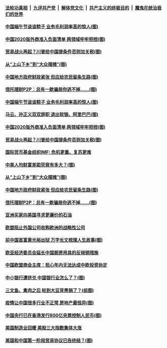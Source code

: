 ####  [法轮功真相](../../../../basic/blob/master/README.md?t=06260802) &nbsp;|&nbsp; [九评共产党](../../../../9ping.md/blob/master/README.md?t=06260802) &nbsp;|&nbsp; [解体党文化](../../../../jtdwh.md/blob/master/README.md?t=06260802)  &nbsp;|&nbsp; [共产主义的终极目的](../../../../gczydzjmd.md/blob/master/README.md?t=06260802) &nbsp;|&nbsp; [魔鬼在统治我们的世界](../../../../mgztzwmdsj.md/blob/master/README.md?t=06260802) 

#### [中国端午节谈谈粽子 业务毛利润率高的惊人(图)](../pages/p5/937695.md?t=06260802) 

#### [中国2020版外商准入负面清单 两领域牢牢把控(图)](../pages/p5/937687.md?t=06260802) 

#### [贸易战火再起？川普给中国提条件否则加关税(图)](../pages/p5/937682.md?t=06260802) 

#### [从“上山下乡”到“大众摆摊”(图)](../pages/p5/937620.md?t=06260802) 

#### [中国地方政府财政紧张 但应给农民留条生路(图)](../pages/p5/937593.md?t=06260802) 

#### [信托理财P2P：总有一款骗局你逃不掉……(图)](../pages/p5/937618.md?t=06260802) 

#### [中国端午节谈谈粽子 业务毛利润率高的惊人(图)](../pages/p5/937695.md?t=06260802) 

#### [马云、孙正义双双辞职 退出软银、阿里巴巴(图)](../pages/p5/937690.md?t=06260802) 

#### [中国2020版外商准入负面清单 两领域牢牢把控(图)](../pages/p5/937687.md?t=06260802) 

#### [贸易战火再起？川普给中国提条件否则加关税(图)](../pages/p5/937682.md?t=06260802) 

#### [国际货币基金组织IMF: 危机更重、复苏更难](../pages/p5/937676.md?t=06260802) 

#### [中美人均财富差距究竟有多大？(图)](../pages/p5/937633.md?t=06260802) 

#### [从“上山下乡”到“大众摆摊”(图)](../pages/p5/937620.md?t=06260802) 

#### [中国地方政府财政紧张 但应给农民留条生路(图)](../pages/p5/937593.md?t=06260802) 

#### [信托理财P2P：总有一款骗局你逃不掉……(图)](../pages/p5/937618.md?t=06260802) 

#### [亚洲买家向美国寻求更廉价的石油](../pages/p5/937608.md?t=06260802) 

#### [欧盟阻止外国公司收购欧洲的战略性公司](../pages/p5/937606.md?t=06260802) 

#### [前中国首富黄光裕出狱 万字长文梳理人生故事(图)](../pages/p5/937586.md?t=06260802) 

#### [欧亚经济委员会延长中国厨房用具的反倾销措施](../pages/p5/937582.md?t=06260802) 

#### [中国欧盟商会主席：担心年内无法达成中欧投资协定](../pages/p5/937575.md?t=06260802) 

#### [中小银行遭挤兑 中国银行业怎么了？(图)](../pages/p5/937574.md?t=06260802) 

#### [三文鱼、禽肉之后 轮到大豆背黑锅了？(组图)](../pages/p5/937480.md?t=06260802) 

#### [疫情让中国很多行业不正常 房地产最怪异(图)](../pages/p5/937485.md?t=06260802) 

#### [中国央行已在香港发行800亿央票控制人民币(图)](../pages/p5/937478.md?t=06260802) 

#### [美国制造业回暖 美股三大指数集体大涨](../pages/p5/937475.md?t=06260802) 

#### [美国和中国第一阶段贸易协议已告终结？(图)](../pages/p5/937467.md?t=06260802) 

